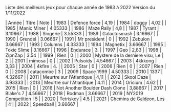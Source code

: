 Liste des meilleurs jeux pour chaque année de 1983 à 2022
Version du 1/11/2022

| Année | Titre | Note |
| 1983 | Defence force | 4,19 |
| 1984 | doggy | 4,02 |
| 1985 | Manic Miner | 4.05333 |
| 1986 | Maze Rally | 4,8 |
| 1987 | Tyrant | 3.10667 |
| 1988 | Singerie | 3.55333 |
| 1989 | Galactosmash | 3.16667 |
| 1990 | Grendel | 3.06667 |
| 1991 | Mr president | 0 |
| 1992 | Zebulon | 3.66667 |
| 1993 | Columns | 4.33333 |
| 1994 | Magnetix | 3.66667 |
| 1995 | Toxic Slime | 3.16667 |
| 1996 | Endurace | 3. |
| 1997 | Geo | 2,83 |
| 1998 | ZipnZap | 3.54 |
| 1999 | Rien | 0 |
| 2000 | Mystere de la derniere visu, Le | 2 |
| 2001 | mimosa | 0 |
| 2002 | Pulsoids | 4.54667 |
| 2003 | 4kkkong | 3,33 |
| 2004 | 4kfire | 4. |
| 2005 | Star | 0 |
| 2006 | Rien | 0 |
| 2007 | Rien | 0 |
| 2008 | catacombe | 3 |
| 2009 | Space 1999 | 4.50333 |
| 2010 | 1337 | 4.32667 |
| 2011 | Meurtre sur l'Atlantique | 4,11 |
| 2012 | Skool Daze | 3.93333 |
| 2013 | Meurtre sur l'Atlantique | 4.11 |
| 2014 | Oricium | 4.62 |
| 2015 | Rien | 0 |
| 2016 | Not Another Boulder Dash Clone | 3,88667 |
| 2017 | Blake's 7 | 4.56667 |
| 2018 | Rodman | 3.66667 |
| 2019 | NY2019 Competition | 5 |
| 2020 | Tetriskov | 4.5 |
| 2021 | Chemins de Galdeon, Les | 4 |
| 2022 | Speedball | 3.66667 |
